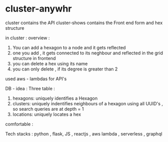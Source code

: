 # cluster-anywhr

cluster contains the API
cluster-shows contains the Front end form and hex structure

in cluster :
overview :

1. You can add a hexagon to a node and it gets reflected
2. one you add , it gets connected to its neghbour and reflected in the grid structure in frontend
3. you can delete a hex using its name 
4. you can only delete , if its degree is greater than 2

used aws - lambdas for API's

DB - idea :
Three table :

1. hexagons: uniquely identifies a Hexagon 
2. clusters: uniquely indentifies neighbours of a hexagon using all UUID's , so search queries are at depth =  1
3. locations: uniquely locates a hex 


comfortable :

Tech stacks : python , flask, JS , reactjs , aws lambda , serverless , graphql


